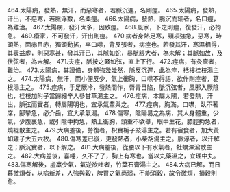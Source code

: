 464.太陽病，發熱，無汗，而惡寒者，若脈沉遲，名剛痙。
465.太陽病，發熱，汗出，不惡寒，若脈浮數，名柔痙。
466.太陽病，發熱，脈沉而細者，名曰痙，為難治。
467.太陽病，發汗太多，因致痙。
468.風家，下之則痙，復發汗，必拘急。
469.瘡家，不可發汗，汗出則痙。
470.病者身熱足寒，頸項強急，惡寒，時頭熱，面赤目赤，獨頭動搖，卒口噤，背反張者，病痙也。若發其汗，寒濕相得，其表益虛，則惡寒甚，發其汗已，其脈如蛇，暴脈脹大者，為未解；其脈如故，及伏弦者，為未解。
471.夫痙，脈按之緊如弦，直上下行。
472.痙病，有灸瘡者，難治。
473.太陽病，其證備，身體強幾幾然，脈反沉遲，此為痙，栝樓桂枝湯主之。
474.太陽病，無汗，而小便反少，氣上衝胸，口噤不得語，欲作剛痙者，葛根湯主之。
475.痙病，手足厥冷，發熱間作，脣青目陷，脈沉弦者，風邪入厥陰也，桂枝加附子當歸細辛人參甘草湯主之。
476.痙病，本屬太陽，若發熱，汗出，脈弦而實者，轉屬陽明也，宜承氣輩與之。
477.痙病，胸滿，口噤，臥不著席，腳攣急，必介齒，宜大承氣湯。
478.傷寒，陰陽易之為病，其人身體重，少氣，少腹裏急，或引陰中拘急，熱上衝胸，頭重不欲舉，眼中生花，膝脛拘急者，燒裩散主之。
479.大病差後，勞復者，枳實梔子豉湯主之。若有宿食者，加大黃如雞子大五六枚。
480.傷寒差已後，更發熱者，小柴胡湯主之。脈浮者，以汗解之；脈沉實者，以下解之。
481.大病差後，從腰以下有水氣者，牡蠣澤瀉散主之。
482.大病差後，喜唾，久不了了，胸上有寒也，當以丸藥溫之，宜理中丸。
483.傷寒解後，虛羸少氣，氣逆欲吐者，竹葉石膏湯主之。
484.大病已解，而日暮微煩者，以病新差，人強與穀，脾胃之氣尚弱，不能消穀，故令微煩，損穀則愈。